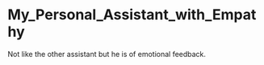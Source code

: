# My_Personal_Assistant_with_Empathy
Not like the other assistant but he is of emotional feedback. 

